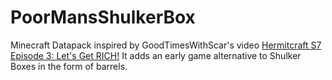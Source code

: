 # PoorMansShulkerBox
Minecraft Datapack inspired by GoodTimesWithScar's video [Hermitcraft S7 Episode 3: Let's Get RICH!](https://www.youtube.com/watch?v=pSgjHABXhT0&t)
It adds an early game alternative to Shulker Boxes in the form of barrels.
